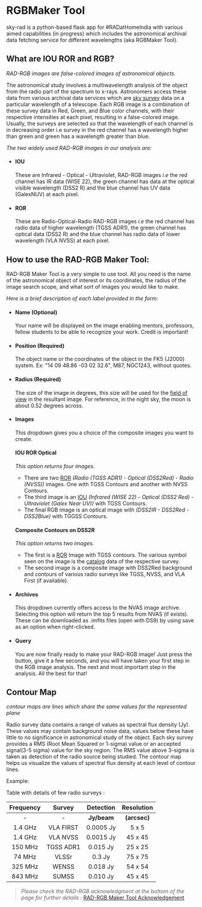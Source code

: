 # RGBMaker Tool
sky-rad is a python-based flask app for #RADatHomeIndia with various aimed capabilities (in progress) which includes the astronomical archival data fetching service for different wavelengths (aka RGBMaker Tool).

## What are IOU ROR and RGB?
_RAD-RGB images are false-colored images of astronomical objects._

The astronomical study involves a multiwavelength analysis of the object from the radio part of the spectrum to x-rays. Astronomers access these data from various archival data services which are [sky survey](https://en.wikipedia.org/wiki/Astronomical_survey) data on a particular wavelength of a telescope. Each RGB image is a combination of these survey data in Red, Green, and Blue color channels, with their respective intensities at each pixel, resulting in a false-colored image. Usually, the surveys are selected so that the wavelength of each channel is in decreasing order i.e survey in the red channel has a wavelength higher than green and green has a wavelength greater than blue.

_The two widely used RAD-RGB images in our analysis are:_
+ #### IOU
  These are Infrared - Optical - Ultraviolet, RAD-RGB images _i.e_ the red channel has IR data (WISE 22), the green channel has data at the optical visible wavelength (DSS2 R) and the blue channel has UV data (GalexNUV) at each pixel.
+ #### ROR
  These are Radio-Optical-Radio RAD-RGB images _i.e_ the red channel has radio data of higher wavelength (TGSS ADR1), the green channel has optical data (DSS2 R) and the blue channel has radio data of lower wavelength (VLA NVSS) at each pixel.

## How to use the RAD-RGB Maker Tool:
RAD-RGB Maker Tool is a very simple to use tool. All you need is the name of the astronomical object of interest or its coordinates, the radius of the image search scope, and what sort of images you would like to make.

_Here is a brief description of each label provided in the form:_

+ #### Name (Optional)
  Your name will be displayed on the image enabling mentors, professors, fellow students to be able to recognize your work. Credit is important!

+ #### Position (Required)
  The object name or the coordinates of the object in the FK5 (J2000) system. Ex: "14 09 48.86 -03 02 32.6", M87, NGC1243, without quotes.

+ #### Radius (Required)
  The size of the image in degrees, this size will be used for the [field of view](https://en.wikipedia.org/wiki/Field_of_view) in the resultant image. For reference, in the night sky, the moon is about 0.52 degrees across.

+ #### Images
  This dropdown gives you a choice of the composite images you want to create. 

  #### IOU ROR Optical
  
    _This option returns four images._
    + There are two [ROR](#what-is-iou-ror-and-rgb) _(Radio (TGSS ADR1) - Optical (DSS2Red) - Radio (NVSS))_ images. One with TGSS Contours and another with NVSS Contours. 
    + The third image is an [IOU](#what-is-iou-ror-and-rgb) _(Infrared (WISE 22) - Optical (DSS2 Red) - Ultraviolet (Galex Near UV))_ with TGSS Contours. 
    + The final RGB image is an optical image with _(DSS2IR - DSS2Red - DSS2Blue)_ with TGGSS Contours. 
  
  #### Composite Contours on DSS2R
  
    _This option returns two images._
    + The first is a [ROR](#what-is-iou-ror-and-rgb) Image with TGSS contours. The various symbol seen on the image is the [catalog](https://en.wikipedia.org/wiki/Astronomical_catalog) data of the respective survey.
    + The second image is a composite image with DSS2Red background and contours of various radio surveys like TGSS, NVSS, and VLA First (if available).

  
+ #### Archives 
  This dropdown currently offers access to the NVAS image archive. Selecting this option will return the top 5 results from NVAS (if exists). These can be downloaded as .imfits files (open with DS9) by using save as an option when right-clicked.

+ #### Query 
  You are now finally ready to make your RAD-RGB image! Just press the button, give it a few seconds, and you will have taken your first step in the RGB image analysis. The next and most important step in the analysis. All the best for that! 

## Contour Map
_contour maps are lines which share the same values for the represented plane_

Radio survey data contains a range of values as spectral flux density (Jy). These values may contain background noise data,  values below these have little to no significance in astronomical study of the object. Each sky survey provides a RMS (Root Mean Squared or 1-sigma) value or an accepted signal(3-5 sigma) value for the sky region. The RMS value above 3-sigma is taken as detection of the radio source being studied. The contour map helps us visualize the values of spectral flux density at each level of contour lines. 

Example: 


Table with details of few radio surveys :

| Frequency | Survey | Detection | Resolution |
|:------:|:-----:|:------:|:------:|
|-|-|**Jy/beam**|**(arcsec)**|
| 1.4 GHz | VLA  FIRST | 0.0005 Jy | 5 x 5  |
| 1.4 GHz | VLA  NVSS | 0.0015 Jy | 45 x 45 |
| 150 MHz | TGSS ADR1 | 0.015 Jy | 25 x 25  |
| 74 MHz | VLSSr | 0.3 Jy | 75 x 75  |
| 325 MHz | WENSS | 0.018 Jy | 54 x 54 |
| 843 MHz | SUMSS | 0.010 Jy | 45 x 45 |


> _Please check the RAD-RGB acknowledgment at the bottom of the page for further details_ : [RAD-RGB Maker Tool Acknowledgement](https://docs.google.com/document/d/1U5nkmCKOlgnDk4pO7d7HKj_OidH9IvXNfW9AojBc-s0/edit)